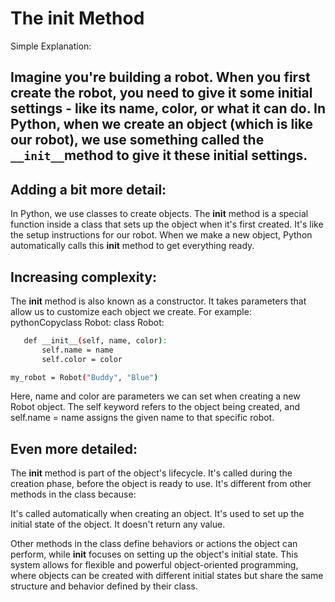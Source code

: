 # The __init__ Method
Simple Explanation: 

## Imagine you're building a robot. When you first create the robot, you need to give it some initial settings - like its name, color, or what it can do. In Python, when we create an object (which is like our robot), we use something called the ``` __init__ ```method to give it these initial settings.

## Adding a bit more detail:
In Python, we use classes to create objects. The __init__ method is a special function inside a class that sets up the object when it's first created. It's like the setup instructions for our robot. When we make a new object, Python automatically calls this __init__ method to get everything ready.

## Increasing complexity:
The __init__ method is also known as a constructor. It takes parameters that allow us to customize each object we create. For example:
pythonCopyclass Robot:
 class Robot:
 ```bash
    def __init__(self, name, color):
        self.name = name
        self.color = color

my_robot = Robot("Buddy", "Blue")
```
Here, name and color are parameters we can set when creating a new Robot object. The self keyword refers to the object being created, and self.name = name assigns the given name to that specific robot.

## Even more detailed:
The __init__ method is part of the object's lifecycle. It's called during the creation phase, before the object is ready to use. It's different from other methods in the class because:

It's called automatically when creating an object.
It's used to set up the initial state of the object.
It doesn't return any value.

Other methods in the class define behaviors or actions the object can perform, while __init__ focuses on setting up the object's initial state.
This system allows for flexible and powerful object-oriented programming, where objects can be created with different initial states but share the same structure and behavior defined by their class.
